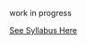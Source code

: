 work in progress

[See Syllabus Here](https://github.com/alexcasper/NCHCS767/blob/main/docs/00/00.md)


